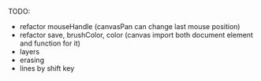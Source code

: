 TODO:
- refactor mouseHandle (canvasPan can change last mouse position)
- refactor save, brushColor, color (canvas import both document element and function for it)
- layers
- erasing
- lines by shift key
